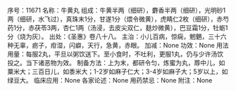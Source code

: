 序号：11671
名称：牛黄丸
组成：牛黄半两（细研），麝香半两（细研），光明砂1两（细研，水飞过），真珠末1分，甘遂1分（煨令微黄），虎睛仁2枚（细研），赤芍药1分，赤茯苓3两，杏仁1两（汤浸，去皮尖双仁，麸炒微黄），巴豆霜1分，牡蛎1分（烧为灰）。
出处：《圣惠》卷八十八。
主治：小儿百病，惊痫，魍魉，三十六种无辜，疬子，疳湿，闪癖，天行，急黄，赤眼。
加减：None
功效：None
用法用量：每服2丸，平旦以粥饮送下。至小食时，不吐利，更服1丸，仍与少许汤饮投之。当下诸恶物为效。
制备方法：上为末，都研令匀，炼蜜为丸，蓐中儿，如粟米大；三百日儿，如黍米大；1-2岁如麻子仁大；3-4岁如麻子大；5岁以上，如绿豆大。
临床应用：None
各家论述：None
用药禁忌：None
附注：None
